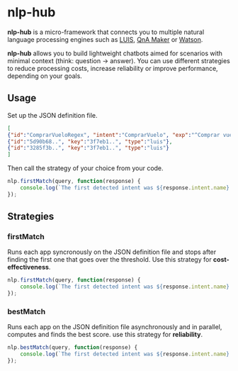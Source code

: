# nlp-hub

**nlp-hub** is a micro-framework that connects you to multiple natural language processing engines such as [LUIS](https://luis.ai), [QnA Maker](https://qnamaker.ai) or [Watson](https://www.ibm.com/watson/services/natural-language-understanding/).

**nlp-hub** allows you to build lightweight chatbots aimed for scenarios with minimal context (think: question -> answer). You can use different strategies to reduce processing costs, increase reliability or improve performance, depending on your goals.

## Usage

Set up the JSON definition file.

```json
[
{"id":"ComprarVueloRegex", "intent":"ComprarVuelo", "exp":"^Comprar vuelo$", "type":"regex"},
{"id":"5d90b68..", "key":"3f7eb1..", "type":"luis"},
{"id":"3285f3b..", "key":"3f7eb1..", "type":"luis"}
]
```

Then call the strategy of your choice from your code.

```js
nlp.firstMatch(query, function(response) {
    console.log(`The first detected intent was ${response.intent.name} according to ${response.engine}`);
});
```

## Strategies

### firstMatch

Runs each app syncronously on the JSON definition file and stops after finding the first one that goes over the threshold. Use this strategy for **cost-effectiveness**.

```js
nlp.firstMatch(query, function(response) {
    console.log(`The first detected intent was ${response.intent.name} according to ${response.engine}`);
});
```

### bestMatch

Runs each app on the JSON definition file asynchronously and in parallel, computes and finds the best score. use this strategy for **reliability**.

```js
nlp.bestMatch(query, function(response) {
    console.log(`The first detected intent was ${response.intent.name} according to ${response.engine}`);
});
```